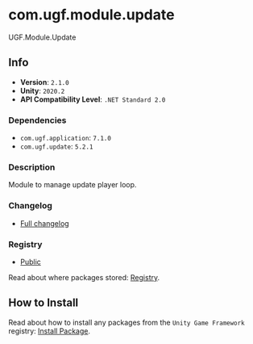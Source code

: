 # com.ugf.module.update

UGF.Module.Update

## Info

- **Version**: `2.1.0`
- **Unity**: `2020.2`
- **API Compatibility Level**: `.NET Standard 2.0`

### Dependencies

- `com.ugf.application`: `7.1.0`
- `com.ugf.update`: `5.2.1`


### Description

Module to manage update player loop.

### Changelog

- [Full changelog](changelog.md)

### Registry

- [Public](https://bintray.com/unity-game-framework/public)

Read about where packages stored: [Registry](https://github.com/unity-game-framework/organization/blob/master/docs/registry.md).

## How to Install

Read about how to install any packages from the `Unity Game Framework` registry: [Install Package](https://github.com/unity-game-framework/organization/blob/master/docs/install-packages.md).
